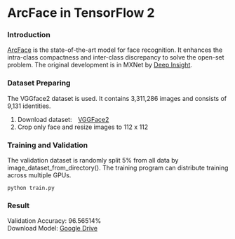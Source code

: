 # ArcFace in TensorFlow 2
### Introduction
<a href="https://openaccess.thecvf.com/content_CVPR_2019/html/Deng_ArcFace_Additive_Angular_Margin_Loss_for_Deep_Face_Recognition_CVPR_2019_paper.html">ArcFace</a>
is the state-of-the-art model for face recognition. It enhances the intra-class compactness and inter-class discrepancy to solve the open-set problem. The original development is in MXNet by <a href="https://github.com/deepinsight/insightface">Deep Insight</a>.<br>
### Dataset Preparing
The VGGface2 dataset is used. It contains 3,311,286 images and consists of 9,131 identities.
1. Download dataset:&emsp;<a href="https://www.robots.ox.ac.uk/~vgg/data/vgg_face/">VGGFace2</a><br>
2. Crop only face and resize images to 112 x 112
### Training and Validation
The validation dataset is randomly split 5% from all data by image_dataset_from_directory(). The training program can distribute training across multiple GPUs.
```
python train.py
```
### Result
Validation Accuracy: 96.56514%<br>
Download Model: <a href="https://drive.google.com/file/d/1Mpg9ALfbQssK3c59e8m6ciGYoFbFcyyl/view?usp=sharing">Google Drive</a>
